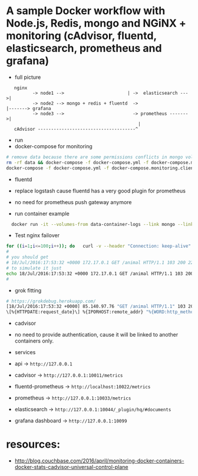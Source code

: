 # A sample Docker workflow with Node.js, Redis, mongo and NGiNX + monitoring (cAdvisor, fluentd, elasticsearch, prometheus and grafana)

* full picture
```
   nginx
          -> node1 -->                        | ->  elasticsearch --->|
          -> node2 --> mongo + redis + fluentd  ->                    |-------> grafana
          -> node3 -->                          -> prometheus ------->|
                                                  |
   cAdvisor -------------------------------------^
```
* run
 * docker-compose for monitoring
  ```bash
  # remove data because there are some permissions conflicts in mongo volume and mac
  rm -rf data && docker-compose -f docker-compose.yml -f docker-compose.monitoring.dev.yml up --build
  docker-compose -f docker-compose.yml -f docker-compose.monitoring.client.yml -f docker-compose.monitoring.processor.yml -f docker-compose.monitoring.dashboard.yml up --build
  ```

* fluentd
 * replace logstash cause fluentd has a very good plugin for prometheus
 * no need for prometheus push gateway anymore

* run container example
```bash
  docker run -it --volumes-from data-container-logs --link mongo --link redis dockermonitoring_node1 /bin/bash
```

* Test nginx failover
```bash
for ((i=1;i<=100;i++)); do   curl -v --header "Connection: keep-alive" "127.0.0.1/animal"; done
#
# you should get
# 18/Jul/2016:17:53:32 +0000 172.17.0.1 GET /animal HTTP/1.1 103 200 229 2 - "curl/7.43.0" "172.17.0.11:8080, 172.17.0.9:8080" "502, 200" "0.000, 0.001" "0, 2" "0.069" "0.065, 0.004" "0.065, 0.004" 1.10.1
# to simulate it just
echo 18/Jul/2016:17:53:32 +0000 172.17.0.1 GET /animal HTTP/1.1 103 200 229 2 - \"curl/7.43.0\" \"172.17.0.11:8080, 172.17.0.9:8080\" \"502, 200\" \"0.000, 0.001\" \"0, 2\" \"0.069\" \"0.065, 0.004\" \"0.065, 0.004\" 1.10.1 >> /var/log/nginx/access-node-app.log
#
```
* grok fitting
```bash
# https://grokdebug.herokuapp.com/
[18/Jul/2016:17:53:32 +0000] 85.140.97.76 "GET /animal HTTP/1.1" 103 200 229 2 - "curl/7.43.0" [172.17.0.11:8080, 172.17.0.9:8080] [502, 200] [0.000, 0.001] [0, 2] 0.069 [0.065, 0.004] [0.065, 0.004] 1.10.1
\[%{HTTPDATE:request_date}\] %{IPORHOST:remote_addr} "%{WORD:http_method} %{URIPATHPARAM:request_url} HTTP/%{NUMBER:http_version}" %{NUMBER:request_length} %{INT:status} %{INT:bytes_sent} %{INT:body_bytes_sent} %{NOTSPACE:http_referer} %{QS:agent} %{MY_QS:upstream_addr} %{MY_QS:upstream_status} %{MY_QS:upstream_connect_time} %{MY_QS:upstream_response_length} %{BASE10NUM:request_time} %{MY_QS:upstream_response_time} %{MY_QS:upstream_header_time} %{VERSION:nginx_version}

```

* cadvisor
 * no need to provide authentication, cause it will be linked to another containers only.


* services
 * api -> `http://127.0.0.1`
 * cadvisor -> `http://127.0.0.1:10011/metrics`
 * fluentd-prometheus -> `http://localhost:10022/metrics`
 * prometheus -> `http://127.0.0.1:10033/metrics`
 * elasticsearch -> `http://127.0.0.1:10044/_plugin/hq/#documents`
 * grafana dashboard -> `http://127.0.0.1:10099`

# resources:
 * http://blog.couchbase.com/2016/april/monitoring-docker-containers-docker-stats-cadvisor-universal-control-plane
